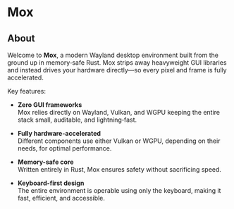 # Mox

## About

Welcome to **Mox**, a modern Wayland desktop environment built from the ground up in memory‑safe Rust. Mox strips away heavyweight GUI libraries and instead drives your hardware directly—so every pixel and frame is fully accelerated.

Key features:

- **Zero GUI frameworks**\
  Mox relies directly on Wayland, Vulkan, and WGPU keeping the entire stack small, auditable, and lightning‑fast.

- **Fully hardware-accelerated**\
  Different components use either Vulkan or WGPU, depending on their needs, for optimal performance.

- **Memory-safe core**\
  Written entirely in Rust, Mox ensures safety without sacrificing speed.

- **Keyboard-first design**\
  The entire environment is operable using only the keyboard, making it fast, efficient, and accessible.
